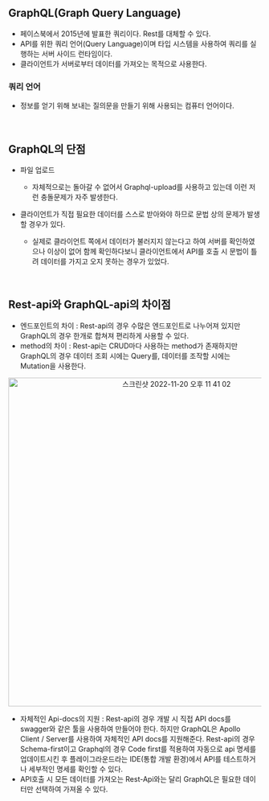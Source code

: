 ## GraphQL(Graph Query Language)

- 페이스북에서 2015년에 발표한 쿼리이다. Rest를 대체할 수 있다.
- API를 위한 쿼리 언어(Query Language)이며 타입 시스템을 사용하여 쿼리를 실행하는 서버 사이드 런타임이다.
- 클라이언트가 서버로부터 데이터를 가져오는 목적으로 사용한다.

### 쿼리 언어

- 정보를 얻기 위해 보내는 질의문을 만들기 위해 사용되는 컴퓨터 언어이다.

<br>

## GraphQL의 단점

- 파일 업로드
    - 자체적으로는 돌아갈 수 없어서 Graphql-upload를 사용하고 있는데 이런 저런 충돌문제가 자주 발생한다.
- 클라이언트가 직접 필요한 데이터를 스스로 받아와야 하므로 문법 상의 문제가 발생할 경우가 있다.
    
    - 실제로 클라이언트 쪽에서 데이터가 불러지지 않는다고 하여 서버를 확인하였으나 이상이 없어 함께 확인하다보니 클라이언트에서 API를 호출 시 문법이 틀려 데이터를 가지고 오지 못하는 경우가 있었다.

<br>

## Rest-api와 GraphQL-api의 차이점

- 엔드포인트의 차이 : Rest-api의 경우 수많은 엔드포인트로 나누어져 있지만 GraphQL의 경우 한개로 합쳐져 편리하게 사용할 수 있다.
- method의 차이 : Rest-api는 CRUD마다 사용하는 method가 존재하지만 GraphQL의 경우 데이터 조회 시에는 Query를, 데이터를 조작할 시에는 Mutation을 사용한다.
   
<p align="center">
<img width="654" alt="스크린샷 2022-11-20 오후 11 41 02" src="https://user-images.githubusercontent.com/99185757/202908500-3de1596f-7042-42e4-98ed-e63b056b1bb0.png">
</p>
  
- 자체적인 Api-docs의 지원 : Rest-api의 경우 개발 시 직접 API docs를 swagger와 같은 툴을 사용하여 만들어야 한다. 하지만 GraphQL은 Apollo Client / Server를 사용하여 자체적인 API docs를 지원해준다. Rest-api의 경우 Schema-first이고 Graphql의 경우 Code first를  적용하여 자동으로 api 명세를 업데이트시킨 후 플레이그라운드라는 IDE(통합 개발 환경)에서 API를 테스트하거나 세부적인 명세를 확인할 수 있다.
- API호출 시 모든 데이터를 가져오는 Rest-Api와는 달리 GraphQL은 필요한 데이터만 선택하여 가져올 수 있다.

